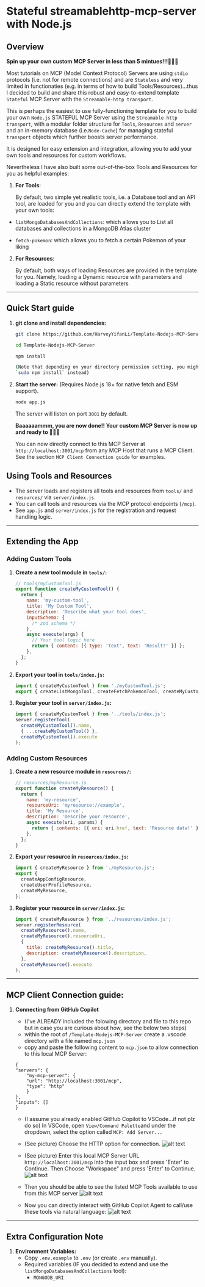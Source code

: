 # Stateful streamablehttp-mcp-server with Node.js

## Overview

**Spin up your own custom MCP Server in less than 5 mintues!!!🚀🚀🚀**

Most tutorials on MCP (Model Context Protocol) Servers are using `stdio` protocols (i.e. not for remote connections) and are `Stateless` and very limited in functionaties (e.g. in terms of how to build Tools/Resources)...thus I decided to build and share this robust and easy-to-extend template `Stateful` MCP Server with the `Streamable-http transport`.

This is perhaps the easiest to use fully-functioning template for you to build your own `Node.js` STATEFUL MCP Server using the `Streamable-http transport`, with a modular folder structure for `Tools`, `Resources` and `server` and an in-memory database (i.e.`Node-Cache`) for managing stateful `transport` objects which further boosts server performance.

It is designed for easy extension and integration, allowing you to add your own tools and resources for custom workflows.

Nevertheless I have also built some out-of-the-box Tools and Resources for you as helpful examples:

1. **For Tools**:

   By default, two simple yet realistic tools, i.e. a Database tool and an API tool, are loaded for you and you can directly extend the template with your own tools:

- `listMongoDatabasesAndCollections`: which allows you to List all databases and collections in a MongoDB Atlas cluster

- `fetch-pokemon`: which allows you to fetch a certain Pokemon of your liking

2. **For Resources**:

   By default, both ways of loading Resources are provided in the template for you. Namely, loading a Dynamic resource with parameters and loading a Static resource without parameters

---

## Quick Start guide

1. **git clone and install dependencies:**

   ```sh
   git clone https://github.com/HarveyYifanLi/Template-Nodejs-MCP-Server.git

   cd Template-Nodejs-MCP-Server

   npm install

   (Note that depending on your directory permission setting, you might need to do:
   `sudo npm install` instead)
   ```

2. **Start the server:** (Requires Node.js 18+ for native fetch and ESM support).

   ```sh
   node app.js
   ```

   The server will listen on port `3001` by default.

   **Baaaaaammm, you are now done!! Your custom MCP Server is now up and ready to 🚀🚀🚀**

   You can now directly connect to this MCP Server at `http://localhost:3001/mcp` from any MCP Host that runs a MCP Client. See the section `MCP Client Connection guide` for examples.

## Using Tools and Resources

- The server loads and registers all tools and resources from `tools/` and `resources/` via `server/index.js`.
- You can call tools and resources via the MCP protocol endpoints (`/mcp`).
- See `app.js` and `server/index.js` for the registration and request handling logic.

---

## Extending the App

### Adding Custom Tools

1. **Create a new tool module in `tools/`:**

   ```js
   // tools/myCustomTool.js
   export function createMyCustomTool() {
     return {
       name: 'my-custom-tool',
       title: 'My Custom Tool',
       description: 'Describe what your tool does',
       inputSchema: {
         /* zod schema */
       },
       async execute(args) {
         // Your tool logic here
         return { content: [{ type: 'text', text: 'Result!' }] };
       },
     };
   }
   ```

2. **Export your tool in `tools/index.js`:**

   ```js
   import { createMyCustomTool } from './myCustomTool.js';
   export { createListMongoTool, createFetchPokemonTool, createMyCustomTool };
   ```

3. **Register your tool in `server/index.js`:**
   ```js
   import { createMyCustomTool } from '../tools/index.js';
   server.registerTool(
     createMyCustomTool().name,
     { ...createMyCustomTool() },
     createMyCustomTool().execute
   );
   ```

### Adding Custom Resources

1. **Create a new resource module in `resources/`:**

   ```js
   // resources/myResource.js
   export function createMyResource() {
     return {
       name: 'my-resource',
       resourceUri: 'myresource://example',
       title: 'My Resource',
       description: 'Describe your resource',
       async execute(uri, params) {
         return { contents: [{ uri: uri.href, text: 'Resource data!' }] };
       },
     };
   }
   ```

2. **Export your resource in `resources/index.js`:**

   ```js
   import { createMyResource } from './myResource.js';
   export {
     createAppConfigResource,
     createUserProfileResource,
     createMyResource,
   };
   ```

3. **Register your resource in `server/index.js`:**
   ```js
   import { createMyResource } from '../resources/index.js';
   server.registerResource(
     createMyResource().name,
     createMyResource().resourceUri,
     {
       title: createMyResource().title,
       description: createMyResource().description,
     },
     createMyResource().execute
   );
   ```

---

## MCP Client Connection guide:

1. **Connecting from GitHub Copilot**

   - (I've ALREADY included the folowing directory and file to this repo but in case you are curious about how, see the below two steps)
   - within the root of `/Template-Nodejs-MCP-Server` create a .vscode directory with a file named `mcp.json`
   - copy and paste the following content to `mcp.json` to allow connection to this local MCP Server:

   ```
   {
   "servers": {
       "my-mcp-server": {
       "url": "http://localhost:3001/mcp",
       "type": "http"
       }
   },
   "inputs": []
   }
   ```

   - (I assume you already enabled GitHub Copilot to VSCode...if not plz do so)
     In VSCode, open `View/Command Palette`and under the dropdown, select the option called `MCP: Add Server...`

   - (See picture) Choose the HTTP option for connection.
     ![alt text](image.png)

   - (See picture) Enter this local MCP Server URL `http://localhost:3001/mcp` into the input box and press 'Enter' to Continue. Then Choose "Workspace" and press 'Enter' to Continue.
     ![alt text](image-1.png)

   - Then you should be able to see the listed MCP Tools available to use from this MCP server
     ![alt text](image-2.png)

   - Now you can directly interact with GitHub Copilot Agent to call/use these tools via natural language:
     ![alt text](image-3.png)

---

## Extra Configuration Note

1. **Environment Variables:**
   - Copy `.env.example` to `.env` (or create `.env` manually).
   - Required variables (IF you decided to extend and use the `listMongoDatabasesAndCollections` tool):
     - `MONGODB_URI`
